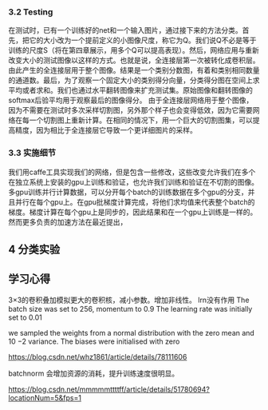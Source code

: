 
### 3.2 Testing

在测试时，已有一个训练好的net和一个输入图片，通过接下来的方法分类。首先，把它的大小改为一个提前定义的小图像尺度，称它为Q。我们说Q不必是等于训练的尺度S（将在第四章展示，用多个Q可以提高表现）。然后，网络应用与重新改变大小的测试图像以这样的方式。也就是说，全连接层第一次被转化成卷积层。由此产生的全连接层用于整个图像。结果是一个类别分数图，有着和类别相同数量的通道数。最后，为了观察一个固定大小的类别得分向量，分类得分图在空间上求平均或者求和。我们也通过水平翻转图像来扩充测试集。原始图像和翻转图像的softmax后验平均用于观察最后的图像得分。
由于全连接层网络用于整个图像，因为不需要在测试时多次采样切割图，另外那个样子也会变得低效，因为它需要网络在每一个切割图上重新计算。在相同的情况下，用一个巨大的切割图集，可以提高精度，因为相比于全连接层它导致一个更详细图片的采样。

### 3.3 实施细节

我们用caffe工具实现我们的网络，但是包含一些修改，这些改变允许我们在多个在独立系统上安装的gpu上训练和验证，也允许我们训练和验证在不切割的图像。多gpu训练并行计算数据，可以分开每个batch的训练数据在多个gpu的分支，并且并行在每个gpu上。在gpu批梯度计算完成，将他们求均值来代表整个batch的梯度。梯度计算在每个gpu上是同步的，因此结果和在一个gpu上训练是一样的。
然而更多负责的加速方法在最近提出，

## 4 分类实验



## 学习心得

3×3的卷积叠加模拟更大的卷积核，减小参数。增加非线性。
lrn没有作用
The batch size was set to 256,
momentum to 0.9 The learning rate was initially set to 0.01

we sampled the weights from a normal distribution
with the zero mean and 10 −2 variance. The biases were initialised with zero

https://blog.csdn.net/whz1861/article/details/78111606

batchnorm 会增加资源的消耗，提升训练速度很明显。

https://blog.csdn.net/mmmmmttttff/article/details/51780694?locationNum=5&fps=1

